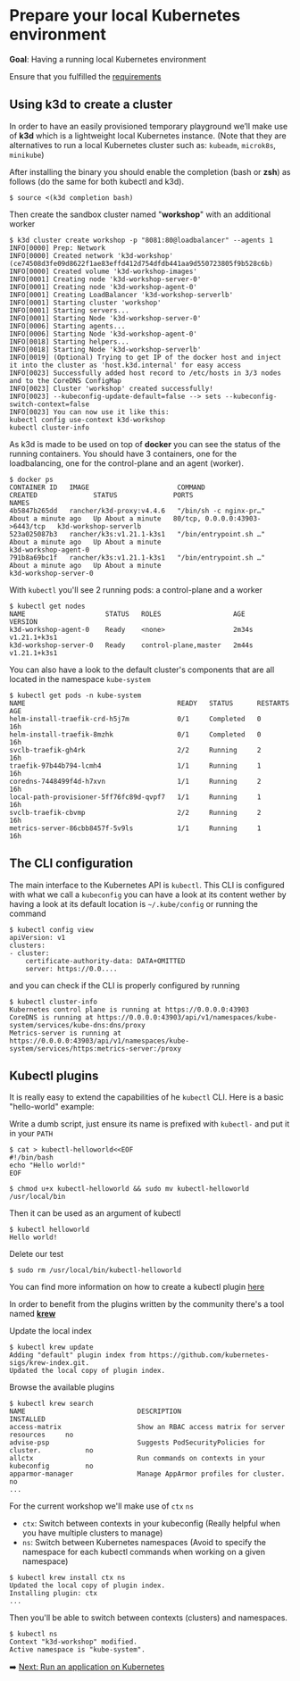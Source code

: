 # Prepare your local Kubernetes environment

**Goal**: Having a running local Kubernetes environment

Ensure that you fulfilled the [requirements](../README.md#Requirements)

## Using k3d to create a cluster

In order to have an easily provisioned temporary playground we’ll make use of **k3d** which is a lightweight local Kubernetes instance.
(Note that they are alternatives to run a local Kubernetes cluster such as: `kubeadm`, `microk8s`, `minikube`)

After installing the binary you should enable the completion (bash or **zsh**) as follows (do the same for both kubectl and k3d).

```console
$ source <(k3d completion bash)
```

Then create the sandbox cluster named "**workshop**" with an additional worker

```console
$ k3d cluster create workshop -p "8081:80@loadbalancer" --agents 1
INFO[0000] Prep: Network
INFO[0000] Created network 'k3d-workshop' (ce74508d3fe09d8622f1ae83effd412d754dfdb441aa9d550723805f9b528c6b)
INFO[0000] Created volume 'k3d-workshop-images'
INFO[0001] Creating node 'k3d-workshop-server-0'
INFO[0001] Creating node 'k3d-workshop-agent-0'
INFO[0001] Creating LoadBalancer 'k3d-workshop-serverlb'
INFO[0001] Starting cluster 'workshop'
INFO[0001] Starting servers...
INFO[0001] Starting Node 'k3d-workshop-server-0'
INFO[0006] Starting agents...
INFO[0006] Starting Node 'k3d-workshop-agent-0'
INFO[0018] Starting helpers...
INFO[0018] Starting Node 'k3d-workshop-serverlb'
INFO[0019] (Optional) Trying to get IP of the docker host and inject it into the cluster as 'host.k3d.internal' for easy access
INFO[0023] Successfully added host record to /etc/hosts in 3/3 nodes and to the CoreDNS ConfigMap
INFO[0023] Cluster 'workshop' created successfully!
INFO[0023] --kubeconfig-update-default=false --> sets --kubeconfig-switch-context=false
INFO[0023] You can now use it like this:
kubectl config use-context k3d-workshop
kubectl cluster-info
```

As k3d is made to be used on top of **docker** you can see the status of the running containers. You should have 3 containers, one for the loadbalancing, one for the control-plane and an agent (worker).

```console
$ docker ps
CONTAINER ID   IMAGE                      COMMAND                  CREATED              STATUS              PORTS                             NAMES
4b5847b265dd   rancher/k3d-proxy:v4.4.6   "/bin/sh -c nginx-pr…"   About a minute ago   Up About a minute   80/tcp, 0.0.0.0:43903->6443/tcp   k3d-workshop-serverlb
523a025087b3   rancher/k3s:v1.21.1-k3s1   "/bin/entrypoint.sh …"   About a minute ago   Up About a minute                                     k3d-workshop-agent-0
791b8a69bc1f   rancher/k3s:v1.21.1-k3s1   "/bin/entrypoint.sh …"   About a minute ago   Up About a minute                                     k3d-workshop-server-0
```

With `kubectl` you'll see 2 running pods: a control-plane and a worker

```console
$ kubectl get nodes
NAME                    STATUS   ROLES                  AGE     VERSION
k3d-workshop-agent-0    Ready    <none>                 2m34s   v1.21.1+k3s1
k3d-workshop-server-0   Ready    control-plane,master   2m44s   v1.21.1+k3s1
```

You can also have a look to the default cluster's components that are all located in the namespace `kube-system`

```console
$ kubectl get pods -n kube-system
NAME                                      READY   STATUS      RESTARTS   AGE
helm-install-traefik-crd-h5j7m            0/1     Completed   0          16h
helm-install-traefik-8mzhk                0/1     Completed   0          16h
svclb-traefik-gh4rk                       2/2     Running     2          16h
traefik-97b44b794-lcmh4                   1/1     Running     1          16h
coredns-7448499f4d-h7xvn                  1/1     Running     2          16h
local-path-provisioner-5ff76fc89d-qvpf7   1/1     Running     1          16h
svclb-traefik-cbvmp                       2/2     Running     2          16h
metrics-server-86cbb8457f-5v9ls           1/1     Running     1          16h
```

## The CLI configuration

The main interface to the Kubernetes API is `kubectl`. This CLI is configured with what we call a `kubeconfig`
you can have a look at its content wether by having a look at its default location is `~/.kube/config` or running the command

```console
$ kubectl config view
apiVersion: v1
clusters:
- cluster:
    certificate-authority-data: DATA+OMITTED
    server: https://0.0....
```

and you can check if the CLI is properly configured by running

```console
$ kubectl cluster-info
Kubernetes control plane is running at https://0.0.0.0:43903
CoreDNS is running at https://0.0.0.0:43903/api/v1/namespaces/kube-system/services/kube-dns:dns/proxy
Metrics-server is running at https://0.0.0.0:43903/api/v1/namespaces/kube-system/services/https:metrics-server:/proxy
```

## Kubectl plugins

It is really easy to extend the capabilities of he `kubectl` CLI.
Here is a basic "hello-world" example:

Write a dumb script, just ensure its name is prefixed with `kubectl-` and put it in your `PATH`

```console
$ cat > kubectl-helloworld<<EOF
#!/bin/bash
echo "Hello world!"
EOF

$ chmod u+x kubectl-helloworld && sudo mv kubectl-helloworld /usr/local/bin
```

Then it can be used as an argument of kubectl

```console
$ kubectl helloworld
Hello world!
```

Delete our test

```console
$ sudo rm /usr/local/bin/kubectl-helloworld
```

You can find more information on how to create a kubectl plugin [here](https://kubernetes.io/docs/tasks/extend-kubectl/kubectl-plugins/)

In order to benefit from the plugins written by the community there's a tool named [**krew**](https://krew.sigs.k8s.io/)

Update the local index

```console
$ kubectl krew update
Adding "default" plugin index from https://github.com/kubernetes-sigs/krew-index.git.
Updated the local copy of plugin index.
```

Browse the available plugins

```console
$ kubectl krew search
NAME                            DESCRIPTION                                         INSTALLED
access-matrix                   Show an RBAC access matrix for server resources     no
advise-psp                      Suggests PodSecurityPolicies for cluster.           no
allctx                          Run commands on contexts in your kubeconfig         no
apparmor-manager                Manage AppArmor profiles for cluster.               no
...
```

For the current workshop we'll make use of `ctx` `ns`

* `ctx`: Switch between contexts in your kubeconfig (Really helpful when you have multiple clusters to manage)
* `ns`: Switch between Kubernetes namespaces (Avoid to specify the namespace for each kubectl commands when working on a given namespace)

```console
$ kubectl krew install ctx ns
Updated the local copy of plugin index.
Installing plugin: ctx
...
```

Then you'll be able to switch between contexts (clusters) and namespaces.

```console
$ kubectl ns
Context "k3d-workshop" modified.
Active namespace is "kube-system".
```

:arrow_right: [Next: Run an application on Kubernetes](02_run_an_application.md)